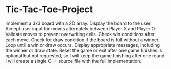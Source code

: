 # Tic-Tac-Toe-Project

Implement a 3x3 board with a 2D array.
Display the board to the user.
Accept user input for moves alternately between Player X and Player O.
Validate moves to prevent overwriting cells.
Check win conditions after each move.
Check for draw condition if the board is full without a winner.
Loop until a win or draw occurs.
Display appropriate messages, including the winner or draw state.
Reset the game or exit after one game finishes is optional but not requested, so I will keep the game finishing after one round. I will create a single C++ source file with the full implementation.

